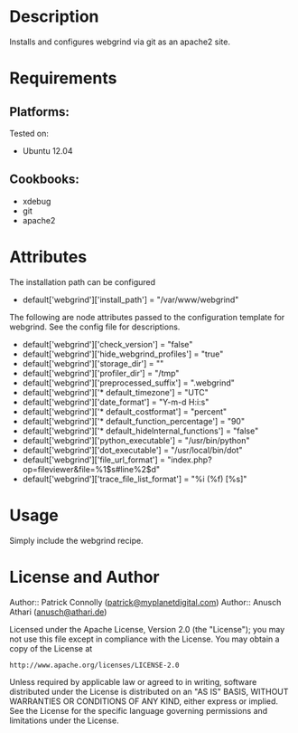 Description
===========

Installs and configures webgrind via git as an apache2 site.

Requirements
============

## Platforms:

Tested on:

* Ubuntu 12.04

## Cookbooks:

* xdebug
* git
* apache2

Attributes
==========

The installation path can be configured

* default['webgrind']['install_path'] = "/var/www/webgrind"

The following are node attributes passed to the configuration template for webgrind.
See the config file for descriptions.

* default['webgrind']['check_version'] = "false"
* default['webgrind']['hide_webgrind_profiles'] = "true"
* default['webgrind']['storage_dir'] = ""
* default['webgrind']['profiler_dir'] = "/tmp"
* default['webgrind']['preprocessed_suffix'] = ".webgrind"
* default['webgrind']['* default_timezone'] = "UTC"
* default['webgrind']['date_format'] = "Y-m-d H:i:s"
* default['webgrind']['* default_costformat'] = "percent"
* default['webgrind']['* default_function_percentage'] = "90"
* default['webgrind']['* default_hideInternal_functions'] = "false"
* default['webgrind']['python_executable'] = "/usr/bin/python"
* default['webgrind']['dot_executable'] = "/usr/local/bin/dot"
* default['webgrind']['file_url_format'] = "index.php?op=fileviewer&file=%1$s#line%2$d"
* default['webgrind']['trace_file_list_format'] = "%i (%f) [%s]"

Usage
=====

Simply include the webgrind recipe.

License and Author
==================

Author:: Patrick Connolly (<patrick@myplanetdigital.com>)
Author:: Anusch Athari (<anusch@athari.de>)

Licensed under the Apache License, Version 2.0 (the "License");
you may not use this file except in compliance with the License.
You may obtain a copy of the License at

    http://www.apache.org/licenses/LICENSE-2.0

Unless required by applicable law or agreed to in writing, software
distributed under the License is distributed on an "AS IS" BASIS,
WITHOUT WARRANTIES OR CONDITIONS OF ANY KIND, either express or implied.
See the License for the specific language governing permissions and
limitations under the License.

